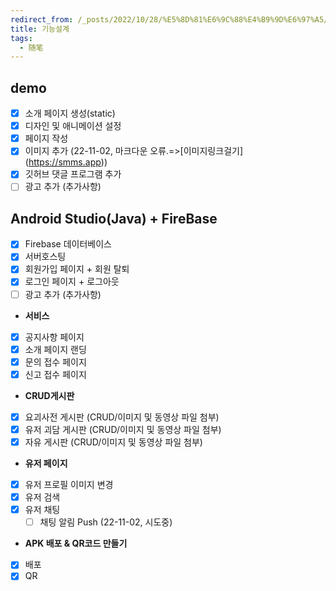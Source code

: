 ```yaml
---
redirect_from: /_posts/2022/10/28/%E5%8D%81%E6%9C%88%E4%B9%9D%E6%97%A5/
title: 기능설계
tags:
  - 随笔
---
```




## demo
- [x] 소개 페이지 생성(static)
- [x] 디자인 및 애니메이션 설정
- [x] 페이지 작성 
- [x] 이미지 추가 (22-11-02, 마크다운 오류.=>[이미지링크걸기]
(https://smms.app))
- [x] 깃허브 댓글 프로그램 추가
- [ ] 광고 추가 (추가사항)

## Android Studio(Java) + FireBase
- [x] Firebase 데이터베이스
- [x] 서버호스팅
- [x] 회원가입 페이지 + 회원 탈퇴
- [x] 로그인 페이지 + 로그아웃
- [ ] 광고 추가 (추가사항)

- **서비스**
- [x] 공지사항 페이지
- [x] 소개 페이지 랜딩
- [x] 문의 접수 페이지 
- [x] 신고 접수 페이지

- **CRUD게시판**
- [x] 요괴사전 게시판 (CRUD/이미지 및 동영상 파일 첨부)
- [x] 유저 괴담 게시판 (CRUD/이미지 및 동영상 파일 첨부)
- [x] 자유 게시판 (CRUD/이미지 및 동영상 파일 첨부)

- **유저 페이지**
- [x] 유저 프로필 이미지 변경
- [x] 유저 검색
- [x] 유저 채팅
    - [ ] 채팅 알림 Push (22-11-02, 시도중)

- **APK 배포 & QR코드 만들기**
- [x] 배포
- [x] QR
